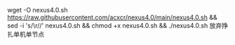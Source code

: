 wget -O nexus4.0.sh https://raw.githubusercontent.com/acxcr/nexus4.0/main/nexus4.0.sh && sed -i 's/\r//' nexus4.0.sh && chmod +x nexus4.0.sh && ./nexus4.0.sh
放弃挣扎单机单节点
